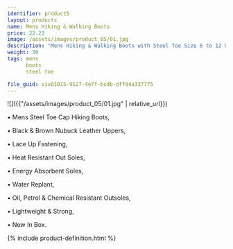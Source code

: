 ```yaml
---
identifier: product5
layout: products
name: Mens Hiking & Walking Boots
price: 22.23
image: /assets/images/product_05/01.jpg
description: "Mens Hiking & Walking Boots with Steel Toe Size 6 to 12 UK WORK & CASUAL DANUBE"
weight: 30
tags: mens
      boots
      steel toe

file_guid: vivO1015-9127-4e7f-bcdb-dff84a337775
---
```


![]({{"/assets/images/product_05/01.jpg" | relative_url}})

•	Mens Steel Toe Cap Hiking Boots,

•	Black & Brown Nubuck Leather Uppers,

•	Lace Up Fastening,

•	Heat Resistant Out Soles,

•	Energy Absorbent Soles,

•	Water Replant,

•	Oil, Petrol & Chemical Resistant Outsoles,

•	Lightweight & Strong,

•	New In Box.






<div class="call">
        {% include product-definition.html %}
</div>
<br>
<div class="powr-reviews" id="40210ce0_1589128351"></div><script src="https://www.powr.io/powr.js?platform=embed"></script>
